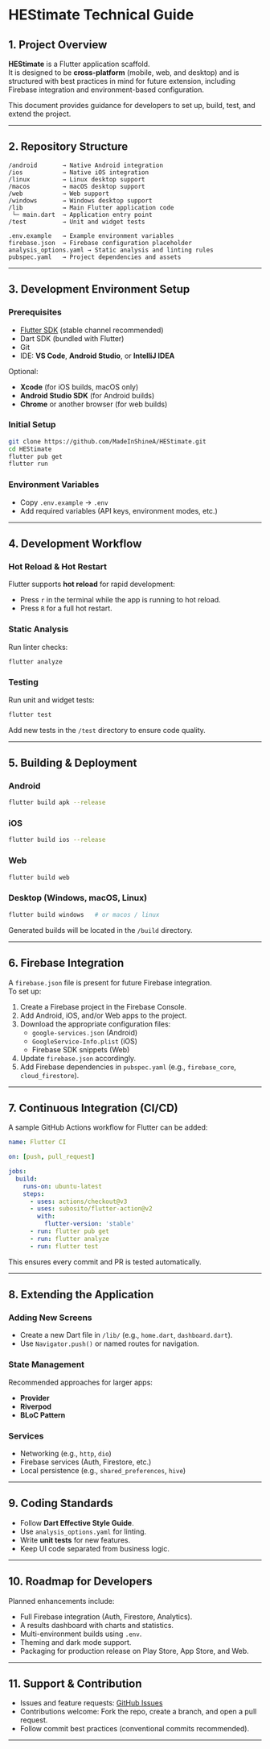# HEStimate Technical Guide

## 1. Project Overview

**HEStimate** is a Flutter application scaffold.  
It is designed to be **cross-platform** (mobile, web, and desktop) and is structured with best practices in mind for future extension, including Firebase integration and environment-based configuration.

This document provides guidance for developers to set up, build, test, and extend the project.

---

## 2. Repository Structure

```
/android       → Native Android integration
/ios           → Native iOS integration
/linux         → Linux desktop support
/macos         → macOS desktop support
/web           → Web support
/windows       → Windows desktop support
/lib           → Main Flutter application code
 └─ main.dart  → Application entry point
/test          → Unit and widget tests

.env.example   → Example environment variables
firebase.json  → Firebase configuration placeholder
analysis_options.yaml → Static analysis and linting rules
pubspec.yaml   → Project dependencies and assets
```

---

## 3. Development Environment Setup

### Prerequisites

- [Flutter SDK](https://docs.flutter.dev/get-started/install) (stable channel recommended)
- Dart SDK (bundled with Flutter)
- Git
- IDE: **VS Code**, **Android Studio**, or **IntelliJ IDEA**

Optional:

- **Xcode** (for iOS builds, macOS only)
- **Android Studio SDK** (for Android builds)
- **Chrome** or another browser (for web builds)

### Initial Setup

```bash
git clone https://github.com/MadeInShineA/HEStimate.git
cd HEStimate
flutter pub get
flutter run
```

### Environment Variables

- Copy `.env.example` → `.env`
- Add required variables (API keys, environment modes, etc.)

---

## 4. Development Workflow

### Hot Reload & Hot Restart

Flutter supports **hot reload** for rapid development:

- Press `r` in the terminal while the app is running to hot reload.
- Press `R` for a full hot restart.

### Static Analysis

Run linter checks:

```bash
flutter analyze
```

### Testing

Run unit and widget tests:

```bash
flutter test
```

Add new tests in the `/test` directory to ensure code quality.

---

## 5. Building & Deployment

### Android

```bash
flutter build apk --release
```

### iOS

```bash
flutter build ios --release
```

### Web

```bash
flutter build web
```

### Desktop (Windows, macOS, Linux)

```bash
flutter build windows   # or macos / linux
```

Generated builds will be located in the `/build` directory.

---

## 6. Firebase Integration

A `firebase.json` file is present for future Firebase integration.  
To set up:

1. Create a Firebase project in the Firebase Console.
2. Add Android, iOS, and/or Web apps to the project.
3. Download the appropriate configuration files:
   - `google-services.json` (Android)
   - `GoogleService-Info.plist` (iOS)
   - Firebase SDK snippets (Web)
4. Update `firebase.json` accordingly.
5. Add Firebase dependencies in `pubspec.yaml` (e.g., `firebase_core`, `cloud_firestore`).

---

## 7. Continuous Integration (CI/CD)

A sample GitHub Actions workflow for Flutter can be added:

```yaml
name: Flutter CI

on: [push, pull_request]

jobs:
  build:
    runs-on: ubuntu-latest
    steps:
      - uses: actions/checkout@v3
      - uses: subosito/flutter-action@v2
        with:
          flutter-version: 'stable'
      - run: flutter pub get
      - run: flutter analyze
      - run: flutter test
```

This ensures every commit and PR is tested automatically.

---

## 8. Extending the Application

### Adding New Screens

- Create a new Dart file in `/lib/` (e.g., `home.dart`, `dashboard.dart`).
- Use `Navigator.push()` or named routes for navigation.

### State Management

Recommended approaches for larger apps:

- **Provider**
- **Riverpod**
- **BLoC Pattern**

### Services

- Networking (e.g., `http`, `dio`)
- Firebase services (Auth, Firestore, etc.)
- Local persistence (e.g., `shared_preferences`, `hive`)

---

## 9. Coding Standards

- Follow **Dart Effective Style Guide**.
- Use `analysis_options.yaml` for linting.
- Write **unit tests** for new features.
- Keep UI code separated from business logic.

---

## 10. Roadmap for Developers

Planned enhancements include:

- Full Firebase integration (Auth, Firestore, Analytics).
- A results dashboard with charts and statistics.
- Multi-environment builds using `.env`.
- Theming and dark mode support.
- Packaging for production release on Play Store, App Store, and Web.

---

## 11. Support & Contribution

- Issues and feature requests: [GitHub Issues](https://github.com/MadeInShineA/HEStimate/issues)
- Contributions welcome: Fork the repo, create a branch, and open a pull request.
- Follow commit best practices (conventional commits recommended).

---
